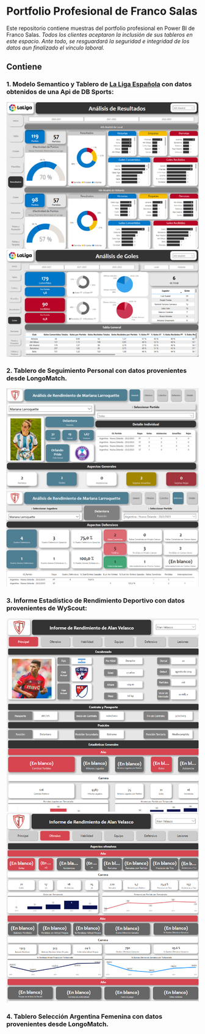 # Portfolio Profesional de Franco Salas 
Este repositorio contiene muestras del portfolio profesional en Power BI de Franco Salas.
*Todos los clientes aceptaron la inclusión de sus tableros en este espacio.*
*Ante todo, se resguardará la seguridad e integridad de los datos aun finalizado el vínculo laboral.*

## Contiene 
### 1. Modelo Semantico y Tablero de [La Liga Española](https://app.powerbi.com/view?r=eyJrIjoiYWNkZGU4MDEtNTU5Yi00OWFlLTkyODAtMzJkN2M3YmY0OTU4IiwidCI6Ijg1MjI2NjJhLTVkYTctNGE1Zi05ZDM0LWFmNzAzNTM3NzIyZCIsImMiOjR9) con datos obtenidos de una Api de DB Sports:
![alt text](3.png)
![alt text](4.png)
### 2. Tablero de Seguimiento Personal con datos provenientes desde LongoMatch.
![alt text](5.png)
![alt text](6.png)
### 3. Informe Estadístico de Rendimiento Deportivo con datos provenientes de WyScout:
![alt text](7.png)
![alt text](8.png)
### 4. Tablero Selección Argentina Femenina con datos provenientes desde LongoMatch.
